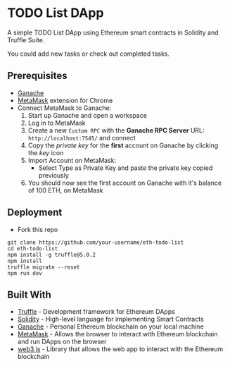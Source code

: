 # TODO List DApp

A simple TODO List DApp using Ethereum smart contracts in Solidity and Truffle Suite.

You could add new tasks or check out completed tasks.

## Prerequisites

* [Ganache](https://www.trufflesuite.com/ganache)
* [MetaMask](https://chrome.google.com/webstore/detail/metamask/nkbihfbeogaeaoehlefnkodbefgpgknn) extension for Chrome
* Connect MetaMask to Ganache:
    1. Start up Ganache and open a workspace
    2. Log in to MetaMask
    3. Create a new `Custom RPC` with the **Ganache RPC Server** URL: `http://localhost:7545/` and connect
    4. Copy the _private key_ for the **first** account on Ganache by clicking the _key_ icon
    5. Import Account on MetaMask:
        * Select Type as Private Key and paste the private key copied previously
    6. You should now see the first account on Ganache with it's balance of 100 ETH, on MetaMask

## Deployment
* Fork this repo
```
git clone https://github.com/your-username/eth-todo-list
cd eth-todo-list
npm install -g truffle@5.0.2
npm install
truffle migrate --reset
npm run dev
```

## Built With

* [Truffle](https://www.trufflesuite.com/truffle) - Development framework for Ethereum DApps
* [Solidity](https://solidity.readthedocs.io/en/v0.5.3/) - High-level language for implementing Smart Contracts
* [Ganache](https://www.trufflesuite.com/ganache) - Personal Ethereum blockchain on your local machine
* [MetaMask](https://metamask.io/) - Allows the browser to interact with Ethereum blockchain and run DApps on the browser
* [web3.js](https://web3js.readthedocs.io/en/1.0/) - Library that allows the web app to interact with the Ethereum blockchain
